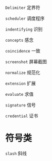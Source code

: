 `Delimiter` 定界符

`scheduler` 调度程序

`indentifying` 识别

`concepts` 感念

`coincidence` 一致

`screenshot` 屏幕截图

`normalize` 规范化

`extension` 扩展

`evaluate` 求值

`signature` 信号

`credential` 证书

# 符号类
`slash` 斜线
